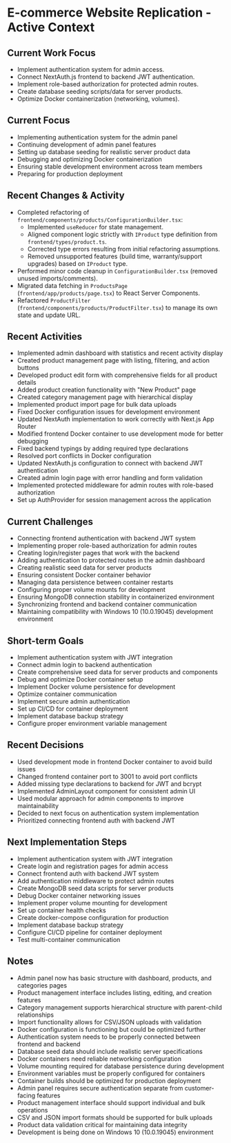 # E-commerce Website Replication - Active Context

## Current Work Focus
- Implement authentication system for admin access.
- Connect NextAuth.js frontend to backend JWT authentication.
- Implement role-based authorization for protected admin routes.
- Create database seeding scripts/data for server products.
- Optimize Docker containerization (networking, volumes).

## Current Focus
- Implementing authentication system for the admin panel
- Continuing development of admin panel features
- Setting up database seeding for realistic server product data
- Debugging and optimizing Docker containerization
- Ensuring stable development environment across team members
- Preparing for production deployment

## Recent Changes & Activity
- Completed refactoring of `frontend/components/products/ConfigurationBuilder.tsx`:
  - Implemented `useReducer` for state management.
  - Aligned component logic strictly with `IProduct` type definition from `frontend/types/product.ts`.
  - Corrected type errors resulting from initial refactoring assumptions.
  - Removed unsupported features (build time, warranty/support upgrades) based on `IProduct` type.
- Performed minor code cleanup in `ConfigurationBuilder.tsx` (removed unused imports/comments).
- Migrated data fetching in `ProductsPage` (`frontend/app/products/page.tsx`) to React Server Components.
- Refactored `ProductFilter` (`frontend/components/products/ProductFilter.tsx`) to manage its own state and update URL.

## Recent Activities
- Implemented admin dashboard with statistics and recent activity display
- Created product management page with listing, filtering, and action buttons
- Developed product edit form with comprehensive fields for all product details
- Added product creation functionality with "New Product" page
- Created category management page with hierarchical display
- Implemented product import page for bulk data uploads
- Fixed Docker configuration issues for development environment
- Updated NextAuth implementation to work correctly with Next.js App Router
- Modified frontend Docker container to use development mode for better debugging
- Fixed backend typings by adding required type declarations
- Resolved port conflicts in Docker configuration
- Updated NextAuth.js configuration to connect with backend JWT authentication
- Created admin login page with error handling and form validation
- Implemented protected middleware for admin routes with role-based authorization
- Set up AuthProvider for session management across the application

## Current Challenges
- Connecting frontend authentication with backend JWT system
- Implementing proper role-based authorization for admin routes
- Creating login/register pages that work with the backend
- Adding authentication to protected routes in the admin dashboard
- Creating realistic seed data for server products
- Ensuring consistent Docker container behavior
- Managing data persistence between container restarts
- Configuring proper volume mounts for development
- Ensuring MongoDB connection stability in containerized environment
- Synchronizing frontend and backend container communication
- Maintaining compatibility with Windows 10 (10.0.19045) development environment

## Short-term Goals
- Implement authentication system with JWT integration
- Connect admin login to backend authentication
- Create comprehensive seed data for server products and components
- Debug and optimize Docker container setup
- Implement Docker volume persistence for development
- Optimize container communication
- Implement secure admin authentication
- Set up CI/CD for container deployment
- Implement database backup strategy
- Configure proper environment variable management

## Recent Decisions
- Used development mode in frontend Docker container to avoid build issues
- Changed frontend container port to 3001 to avoid port conflicts
- Added missing type declarations to backend for JWT and bcrypt
- Implemented AdminLayout component for consistent admin UI
- Used modular approach for admin components to improve maintainability
- Decided to next focus on authentication system implementation
- Prioritized connecting frontend auth with backend JWT

## Next Implementation Steps
- Implement authentication system with JWT integration
- Create login and registration pages for admin access
- Connect frontend auth with backend JWT system
- Add authentication middleware to protect admin routes
- Create MongoDB seed data scripts for server products
- Debug Docker container networking issues
- Implement proper volume mounting for development
- Set up container health checks
- Create docker-compose configuration for production
- Implement database backup strategy
- Configure CI/CD pipeline for container deployment
- Test multi-container communication

## Notes
- Admin panel now has basic structure with dashboard, products, and categories pages
- Product management interface includes listing, editing, and creation features
- Category management supports hierarchical structure with parent-child relationships
- Import functionality allows for CSV/JSON uploads with validation
- Docker configuration is functioning but could be optimized further
- Authentication system needs to be properly connected between frontend and backend
- Database seed data should include realistic server specifications
- Docker containers need reliable networking configuration
- Volume mounting required for database persistence during development
- Environment variables must be properly configured for containers
- Container builds should be optimized for production deployment
- Admin panel requires secure authentication separate from customer-facing features
- Product management interface should support individual and bulk operations
- CSV and JSON import formats should be supported for bulk uploads
- Product data validation critical for maintaining data integrity
- Development is being done on Windows 10 (10.0.19045) environment 